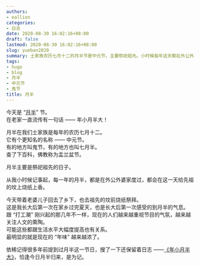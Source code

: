 ```yaml
---
authors:
- eallion
categories:
- 日志
date: 2020-08-30 16:02:16+08:00
draft: false
lastmod: 2020-08-30 16:02:16+08:00
slug: yueban2020
summary: 土家族农历七月十二的月半节是中元节，主要祭祀祖先。小时候每年这天都在外公外婆家上坟烧纸，今天带妻儿回乡祭拜。长大后首次在家乡过夏天感受月半氛围，发现相比早年打工潮时期，如今人们更重视传统节日氛围和人文熏陶，可能与生活水平提高有关，年味也变浓了。翻到多年前写的月半节日志，
tags:
- hugo
- blog
- 月半
- 中元节
- 鬼节
title: 月半
---
```


今天是 “[月半](https://baike.baidu.com/item/%E6%9C%88%E5%8D%8A/10042879)” 节。  
在老家一直流传有一句话 —— 年小月半大！

月半在我们土家族是每年的农历七月十二。  
它有个更知名的名称 —— 中元节。  
有的地方叫鬼节，有的地方也叫七月半。  
查了下百科，佛教称为盂兰盆节。  

月半主要是祭祀祖先的日子。  

从我小时候记事起，每一年的月半，都是在外公外婆家度过，都会在这一天给先祖的坟上烧纸上香。  

今天带着老婆儿子回去了乡下，也去祖先的坟前烧纸祭拜。  
这是我长大后第一次在家乡过完夏天，也是长大后第一次感受的到月半的气息。  
跟 “打工潮” 刚兴起的那几年不一样，现在的人们越来越重视节目的气氛，越来越关注人文的熏陶。  
可能这些都跟生活水平大幅度提高也有关系。  
最明显的就是现在的 “年味” 越来越浓了。  

依稀记得很多年前提到过月半这一节日，搜了一下还保留着日志 ——[《年小月半大》](https://eallion.com/yueban/)，恰逢今日月半归来，是为记。